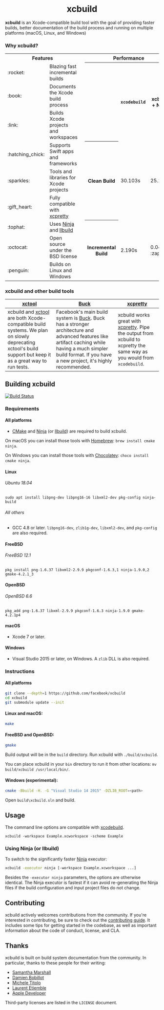
<h1 align="center">
  <!--<img src="xcbuild_logo.jpg" alt="Facebook xcbuild" />-->
  xcbuild
</h1>

**xcbuild** is an Xcode-compatible build tool with the goal of providing faster builds, better documentation of the build process and running on multiple platforms (macOS, Linux, and Windows)

### Why xcbuild?

<table>
  <tr>
    <th colspan="2">Features</th>
    <th rowspan="10"></th>
    <th colspan="3">Performance</th>
  </tr>
  <tr><td>:rocket:</td><td>Blazing fast incremental builds</td><th rowspan="3"></th><th rowspan="3"><code>xcodebuild</code></th><th rowspan="3">xcbuild + Ninja</th></tr>
  <tr><td>:book:</td><td>Documents the Xcode build process</td></tr>
  <tr><td>:link:</td><td>Builds Xcode projects and workspaces</td></tr>
  <tr><td>:hatching_chick:</td><td>Supports Swift apps and frameworks</td><th rowspan="3">Clean Build</th><td rowspan="3">30.103s</td><td rowspan="3">25.122s</td></tr>
  <tr><td>:sparkles:</td><td>Tools and libraries for Xcode projects</td></tr>
  <tr><td>:gift_heart:</td><td>Fully compatible with <a href="https://github.com/supermarin/xcpretty">xcpretty</a></td></tr>
  <tr><td>:tophat:</td><td>Uses <a href="https://ninja-build.org/">Ninja</a> and <a href="https://github.com/apple/swift-llbuild">llbuild</a></td><th rowspan="3">Incremental Build</th><td rowspan="3">2.190s</td><td rowspan="3">0.046s :zap:</td></tr>
  <tr><td>:octocat:</td><td>Open source under the BSD license</td></tr>
  <tr><td>:penguin:</td><td>Builds on Linux and Windows</td></tr>
</table>

### xcbuild and other build tools

[xctool](https://github.com/facebook/xctool) | [Buck](https://github.com/facebook/buck) | [xcpretty](https://github.com/supermarin/xcpretty)
----|----|---
xcbuild and [xctool](https://github.com/facebook/xctool) are both Xcode-compatible build systems. We plan on slowly deprecating xctool's build support but keep it as a great way to run tests. | Facebook's main build system is [Buck](https://buckbuild.com). Buck has a stronger architecture and advanced features like artifact caching while having a much simpler build format. If you have a new project, it's highly recommended. | xcbuild works great with [xcpretty](https://github.com/supermarin/xcpretty). Pipe the output from xcbuild to xcpretty the same way as you would from `xcodebuild`.

## Building xcbuild

[![Build Status](https://travis-ci.org/facebook/xcbuild.svg?branch=master)](https://travis-ci.org/facebook/xcbuild)

### Requirements

#### All platforms

- [CMake](http://www.cmake.org) and [Ninja](https://ninja-build.org/) (or [llbuild](https://github.com/apple/swift-llbuild)) are required to build xcbuild.  

On macOS you can install those tools with [Homebrew](https://brew.sh/): `brew install cmake ninja`.

On Windows you can install those tools with [Chocolatey](https://chocolatey.org): `choco install cmake ninja`.

#### Linux

###### Ubuntu 18.04
`sudo apt install libpng-dev libpng16-16 libxml2-dev pkg-config ninja-build`

###### All others
- GCC 4.8 or later. `libpng16-dev`, `zlib1g-dev`, `libxml2-dev`, and `pkg-config` are also required.

#### FreeBSD

###### FreeBSD 12.1
`pkg install png-1.6.37 libxml2-2.9.9 pkgconf-1.6.3,1 ninja-1.9.0,2 gmake-4.2.1_3`

#### OpenBSD

###### OpenBSD 6.6
`pkg_add png-1.6.37 libxml-2.9.9 pkgconf-1.6.3 ninja-1.9.0 gmake-4.2.1p4`

#### macOS
- Xcode 7 or later.

#### Windows 
- Visual Studio 2015 or later, on Windows. A `zlib` DLL is also required.

### Instructions 

#### All platforms

```sh
git clone --depth=1 https://github.com/facebook/xcbuild
cd xcbuild
git submodule update --init
```
#### Linux and macOS:

```sh
make
```

#### FreeBSD and OpenBSD:

```sh
gmake
```

Build output will be in the `build` directory. Run xcbuild with `./build/xcbuild`.

You can place xcbuild in your `bin` directory to run it from other locations: `mv build/xcbuild /usr/local/bin/`.

#### Windows (experimental):

```sh
cmake -Bbuild -H. -G "Visual Studio 14 2015" -DZLIB_ROOT=<path>
```

Open `build\xcbuild.sln` and build.


## Usage

The command line options are compatible with [xcodebuild](https://developer.apple.com/library/mac/documentation/Darwin/Reference/ManPages/man1/xcodebuild.1.html).

```
xcbuild -workspace Example.xcworkspace -scheme Example
```

### Using Ninja (or llbuild)

To switch to the significantly faster [Ninja](https://ninja-build.org/) executor:

```sh
xcbuild -executor ninja [-workspace Example.xcworkspace ...]
```

Besides the `-executor ninja` parameters, the options are otherwise identical. The Ninja executor is fastest if it can avoid re-generating the Ninja files if the build configuration and input project files do not change.

## Contributing

xcbuild actively welcomes contributions from the community. If you're interested in contributing, be sure to check out the [contributing guide](https://github.com/facebook/xcbuild/blob/master/CONTRIBUTING.md). It includes some tips for getting started in the codebase, as well as important information about the code of conduct, license, and CLA.

## Thanks

xcbuild is built on build system documentation from the community. In particular, thanks to these people for their writing:

 - [Samantha Marshall](http://pewpewthespells.com)
 - [Damien Bobillot](http://maxao.free.fr/xcode-plugin-interface/)
 - [Michele Titolo](http://michele.io)
 - [Laurent Etiemble](http://www.monobjc.net/xcode-project-file-format.html)
 - [Apple Developer](https://developer.apple.com/legacy/library/documentation/DeveloperTools/Conceptual/XcodeBuildSystem/Xcode_Build_System.pdf)

Third-party licenses are listed in the `LICENSE` document.
